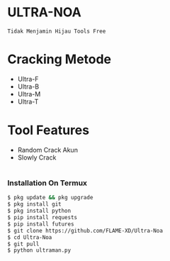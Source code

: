 
# ULTRA-NOA
```
Tidak Menjamin Hijau Tools Free
```
#  Cracking Metode

+ Ultra-F
+ Ultra-B
+ Ultra-M
+ Ultra-T

# Tool Features

+ Random Crack Akun
+ Slowly Crack

#

### Installation On Termux
 
```bash
$ pkg update && pkg upgrade
$ pkg install git
$ pkg install python
$ pip install requests
$ pip install futures
$ git clone https://github.com/FLAME-XD/Ultra-Noa
$ cd Ultra-Noa
$ git pull
$ python ultraman.py
```
